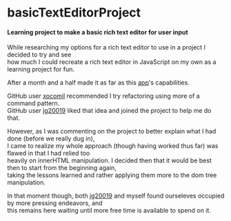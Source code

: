 # basicTextEditorProject
#### Learning project to make a basic rich text editor for user input

While researching my options for a rich text editor to use in a project I decided to try and see  
how much I could recreate a rich text editor in JavaScript on my own as a learning project for fun.  

After a month and a half made it as far as this [app](https://basictexteditorproject.setdelmar.repl.co/)'s capabilities.

GitHub user [xocomil](https://github.com/xocomil) recommended I try refactoring using more of a command pattern.  
GitHub user [jg20019](https://github.com/jg20019) liked that idea and joined the project to help me do that.  

However, as I was commenting on the project to better explain what I had done (before we really dug in),  
I came to realize my whole approach (though having worked thus far) was flawed in that I had relied too  
heavily on innerHTML manipulation. I decided then that it would be best then to start from the beginning again,   
taking the lessons learned and rather applying them more to the dom tree manipulation.  

In that moment though, both [jg20019](https://github.com/jg20019) and myself found ourseleves occupied by more pressing
endeavors, and  
this remains here waiting until more free time is available to spend on it.
